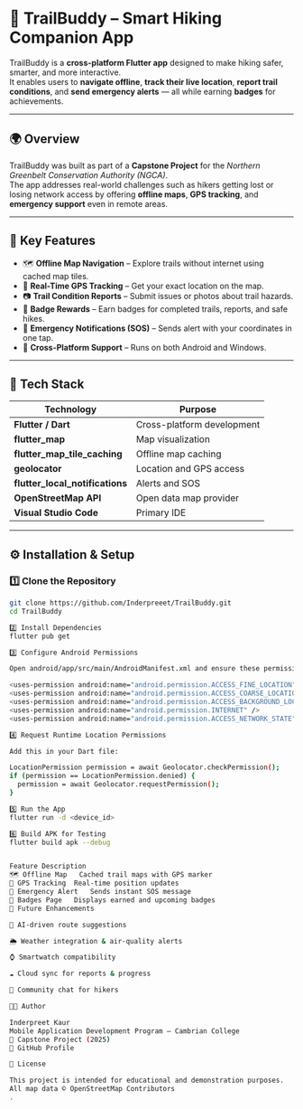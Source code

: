 # 🥾 TrailBuddy – Smart Hiking Companion App

TrailBuddy is a **cross-platform Flutter app** designed to make hiking safer, smarter, and more interactive.  
It enables users to **navigate offline**, **track their live location**, **report trail conditions**, and **send emergency alerts** — all while earning **badges** for achievements.

---

## 🌍 Overview

TrailBuddy was built as part of a **Capstone Project** for the *Northern Greenbelt Conservation Authority (NGCA)*.  
The app addresses real-world challenges such as hikers getting lost or losing network access by offering **offline maps**, **GPS tracking**, and **emergency support** even in remote areas.

---

## 🚀 Key Features

- 🗺 **Offline Map Navigation** – Explore trails without internet using cached map tiles.  
- 📍 **Real-Time GPS Tracking** – Get your exact location on the map.  
- 📷 **Trail Condition Reports** – Submit issues or photos about trail hazards.  
- 🏅 **Badge Rewards** – Earn badges for completed trails, reports, and safe hikes.  
- 🚨 **Emergency Notifications (SOS)** – Sends alert with your coordinates in one tap.  
- 📡 **Cross-Platform Support** – Runs on both Android and Windows.  

---

## 🧰 Tech Stack

| Technology | Purpose |
|-------------|----------|
| **Flutter / Dart** | Cross-platform development |
| **flutter_map** | Map visualization |
| **flutter_map_tile_caching** | Offline map caching |
| **geolocator** | Location and GPS access |
| **flutter_local_notifications** | Alerts and SOS |
| **OpenStreetMap API** | Open data map provider |
| **Visual Studio Code** | Primary IDE |

---

## ⚙️ Installation & Setup

### 1️⃣ Clone the Repository
```bash
git clone https://github.com/Inderpreeet/TrailBuddy.git
cd TrailBuddy

2️⃣ Install Dependencies
flutter pub get

3️⃣ Configure Android Permissions

Open android/app/src/main/AndroidManifest.xml and ensure these permissions are added:

<uses-permission android:name="android.permission.ACCESS_FINE_LOCATION" />
<uses-permission android:name="android.permission.ACCESS_COARSE_LOCATION" />
<uses-permission android:name="android.permission.ACCESS_BACKGROUND_LOCATION" />
<uses-permission android:name="android.permission.INTERNET" />
<uses-permission android:name="android.permission.ACCESS_NETWORK_STATE" />

4️⃣ Request Runtime Location Permissions

Add this in your Dart file:

LocationPermission permission = await Geolocator.checkPermission();
if (permission == LocationPermission.denied) {
  permission = await Geolocator.requestPermission();
}

5️⃣ Run the App
flutter run -d <device_id>

6️⃣ Build APK for Testing
flutter build apk --debug


Feature	Description
🗺 Offline Map	Cached trail maps with GPS marker
📍 GPS Tracking	Real-time position updates
🚨 Emergency Alert	Sends instant SOS message
🏅 Badges Page	Displays earned and upcoming badges
🎯 Future Enhancements

🤖 AI-driven route suggestions

🌦 Weather integration & air-quality alerts

⌚ Smartwatch compatibility

☁️ Cloud sync for reports & progress

💬 Community chat for hikers

👩‍💻 Author

Inderpreet Kaur
Mobile Application Development Program – Cambrian College
📅 Capstone Project (2025)
🔗 GitHub Profile

📜 License

This project is intended for educational and demonstration purposes.
All map data © OpenStreetMap Contributors
.
